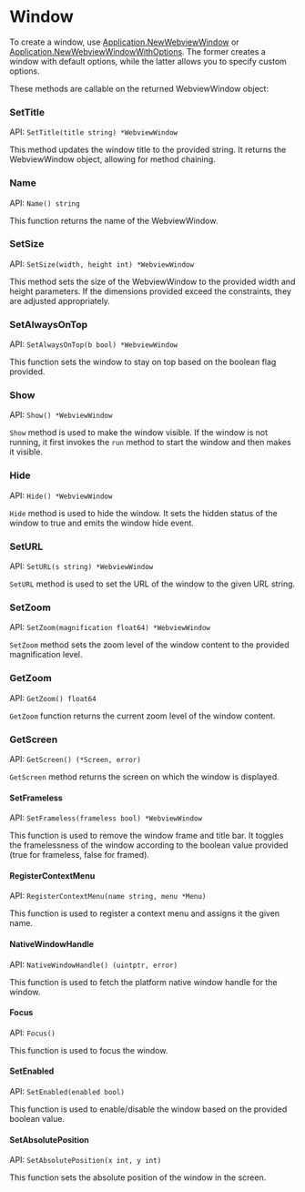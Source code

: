 # Window

To create a window, use
[Application.NewWebviewWindow](application.md#newwebviewwindow) or
[Application.NewWebviewWindowWithOptions](application.md#newwebviewwindowwithoptions).
The former creates a window with default options, while the latter allows you to
specify custom options.

These methods are callable on the returned WebviewWindow object:

### SetTitle

API: `SetTitle(title string) *WebviewWindow`

This method updates the window title to the provided string. It returns the
WebviewWindow object, allowing for method chaining.

### Name

API: `Name() string`

This function returns the name of the WebviewWindow.

### SetSize

API: `SetSize(width, height int) *WebviewWindow`

This method sets the size of the WebviewWindow to the provided width and height
parameters. If the dimensions provided exceed the constraints, they are adjusted
appropriately.

### SetAlwaysOnTop

API: `SetAlwaysOnTop(b bool) *WebviewWindow`

This function sets the window to stay on top based on the boolean flag provided.

### Show

API: `Show() *WebviewWindow`

`Show` method is used to make the window visible. If the window is not running,
it first invokes the `run` method to start the window and then makes it visible.

### Hide

API: `Hide() *WebviewWindow`

`Hide` method is used to hide the window. It sets the hidden status of the
window to true and emits the window hide event.

### SetURL

API: `SetURL(s string) *WebviewWindow`

`SetURL` method is used to set the URL of the window to the given URL string.

### SetZoom

API: `SetZoom(magnification float64) *WebviewWindow`

`SetZoom` method sets the zoom level of the window content to the provided
magnification level.

### GetZoom

API: `GetZoom() float64`

`GetZoom` function returns the current zoom level of the window content.

### GetScreen

API: `GetScreen() (*Screen, error)`

`GetScreen` method returns the screen on which the window is displayed.

#### SetFrameless

API: `SetFrameless(frameless bool) *WebviewWindow`

This function is used to remove the window frame and title bar. It toggles the
framelessness of the window according to the boolean value provided (true for
frameless, false for framed).

#### RegisterContextMenu

API: `RegisterContextMenu(name string, menu *Menu)`

This function is used to register a context menu and assigns it the given name.

#### NativeWindowHandle

API: `NativeWindowHandle() (uintptr, error)`

This function is used to fetch the platform native window handle for the window.

#### Focus

API: `Focus()`

This function is used to focus the window.

#### SetEnabled

API: `SetEnabled(enabled bool)`

This function is used to enable/disable the window based on the provided boolean
value.

#### SetAbsolutePosition

API: `SetAbsolutePosition(x int, y int)`

This function sets the absolute position of the window in the screen.
